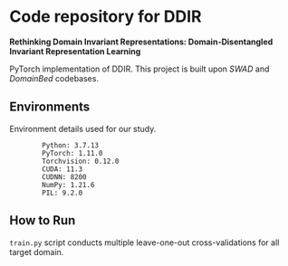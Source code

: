 # Code repository for DDIR

**Rethinking Domain Invariant Representations: Domain-Disentangled Invariant Representation Learning**

PyTorch implementation of DDIR. This project is built upon *SWAD* and *DomainBed* codebases.

## Environments

Environment details used for our study.

```
        Python: 3.7.13
        PyTorch: 1.11.0
        Torchvision: 0.12.0
        CUDA: 11.3
        CUDNN: 8200
        NumPy: 1.21.6
        PIL: 9.2.0
```

## How to Run

`train.py` script conducts multiple leave-one-out cross-validations for all target domain.
